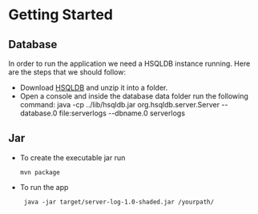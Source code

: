 # Getting Started

## Database
In order to run the application we need a HSQLDB instance running. Here are the steps that we should follow:

* Download [HSQLDB](https://sourceforge.net/projects/hsqldb/files/latest/download) and unzip it into a folder.
* Open a console and inside the database data folder run the following command:
  java -cp ../lib/hsqldb.jar org.hsqldb.server.Server --database.0 file:serverlogs --dbname.0 serverlogs
  
## Jar

* To create the executable jar run
  
  ```mvn package```

* To run the app 

  ``` java -jar target/server-log-1.0-shaded.jar /yourpath/```